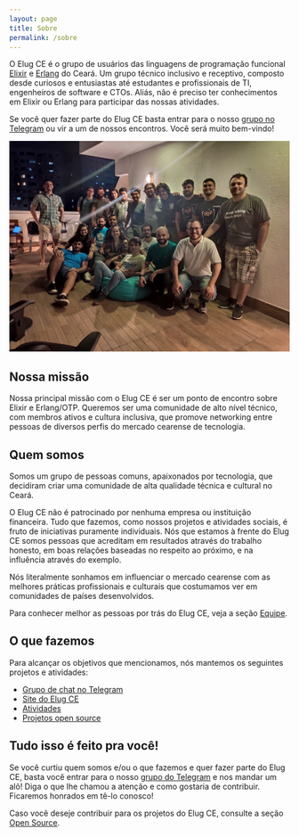```yaml
---
layout: page
title: Sobre
permalink: /sobre
---
```


O Elug CE é o grupo de usuários das linguagens de programação funcional [Elixir](https://elixir-lang.org/) e [Erlang](https://www.erlang.org/) do Ceará. Um grupo técnico inclusivo e receptivo, composto desde curiosos e entusiastas até estudantes e profissionais de TI, engenheiros de software e CTOs. Aliás, não é preciso ter conhecimentos em Elixir ou Erlang para participar das nossas atividades.

Se você quer fazer parte do Elug CE basta entrar para o nosso [grupo no Telegram](https://t.me/elug_ce) ou vir a um de nossos encontros. Você será muito bem-vindo!

![Foto: 2º Meetup Elug CE. Agenda Edu, novembro de 2019](/media/elug-ce-at-agenda-edu-nov-2019.jpg "2º Meetup Elug CE. Agenda Edu, novembro de 2019")

## Nossa missão

Nossa principal missão com o Elug CE é ser um ponto de encontro sobre Elixir e Erlang/OTP. Queremos ser uma comunidade de alto nível técnico, com membros ativos e cultura inclusiva, que promove networking entre pessoas de diversos perfis do mercado cearense de tecnologia.

## Quem somos

Somos um grupo de pessoas comuns, apaixonados por tecnologia, que decidiram criar uma comunidade de alta qualidade técnica e cultural no Ceará.

O Elug CE não é patrocinado por nenhuma empresa ou instituição financeira. Tudo que fazemos, como nossos projetos e atividades sociais, é fruto de iniciativas puramente individuais. Nós que estamos à frente do Elug CE somos pessoas que acreditam em resultados através do trabalho honesto, em boas relações baseadas no respeito ao próximo, e na influência através do exemplo.

Nós literalmente sonhamos em influenciar o mercado cearense com as melhores práticas profissionais e culturais que costumamos ver em comunidades de países desenvolvidos.

Para conhecer melhor as pessoas por trás do Elug CE, veja a seção [Equipe](/equipe).

## O que fazemos

Para alcançar os objetivos que mencionamos, nós mantemos os seguintes projetos e atividades:

- [Grupo de chat no Telegram](https://t.me/elug_ce)
  <!-- Nosso [point virtual oficial](#). Mencionado extensivamente em todo o site, é nosso grupo no Telegram onde se iniciam as discussões de ideias sobre projetos e atividades do Elug CE -->
- [Site do Elug CE](https://github.com/elug-ce/elug-ce.github.io)
- [Atividades](/atividades)
- [Projetos open source](/open-source)

## Tudo isso é feito pra você!

Se você curtiu quem somos e/ou o que fazemos e quer fazer parte do Elug CE, basta você entrar para o nosso [grupo do Telegram](https://t.me/elug_ce) e nos mandar um alô! Diga o que lhe chamou a atenção e como gostaria de contribuir. Ficaremos honrados em tê-lo conosco!

Caso você deseje contribuir para os projetos do Elug CE, consulte a seção [Open Source](/open-source).
